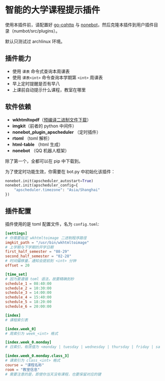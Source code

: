 # 智能的大学课程提示插件

使用本插件前，请配置好 [go-cqhttp](https://github.com/Mrs4s/go-cqhttp) 与 [nonebot](https://v2.nonebot.dev/)，然后克隆本插件到用户插件目录（numbot/src/plugins）。

默认只测试过 archlinux 环境。

## 插件能力

- 使用 `课表` 命令式查询本周课表
- 使用 `课表<int>` 命令查询本学期第 `<int>` 周课表
- 早上定时提醒是否有早八
- 上课前自动提示什么课程，教室在哪里

## 软件依赖

- **wkhtmltopdf**（[预编译二进制文件下载](https://wkhtmltopdf.org/downloads.html)）
- **imgkit**（前者的 python 中间件）
- **nonebot_plugin_apscheduler** （定时插件）
- **rtoml** （toml 解析）
- **html-table** （html 生成）
- **nonebot** （QQ 机器人框架）

除了第一个，全都可以在 pip 中下载到。

为了使定时功能生效，你需要在 bot.py 中初始化该插件：

```python
nonebot.init(apscheduler_autostart=True)
nonebot.init(apscheduler_config={
    "apscheduler.timezone": "Asia/Shanghai"
})
```

## 插件配置

插件使用的是 toml 配置文件，名为 `config.toml`:

```toml
[settings]
# 你需要指定 wkhtmltoimage 二进制程序路径
imgkit_path = "/usr/bin/wkhtmltoimage"
# 上学期与下学期的开学日期
first_half_semester = "08-29"
second_half_semester = "02-28"
# 时间偏移量，通知会提前到 <int> 分钟
offset = 20

[time_set]
# 因为要遵循 toml 语法，故要精确到秒
schedule_1 = 08:40:00
schedule_2 = 10:30:00
schedule_3 = 14:00:00
schedule_4 = 15:40:00
schedule_5 = 18:20:00
schedule_6 = 20:00:00

[index]
# 课程索引表

[index.week_0]
# 周索引为 week_<int> 格式

[index.week_0.monday]
# 日索引，有效值为 <monday | tuesday | wednesday | thursday | friday | saturday | sunday>

[index.week_0.monday.class_3]
# 课索引为 class_<int> 格式
course = "课程名称"
room = "教室信息"
# 需要注意的是，即使你当天没有课程，也要保留对应的键
```
